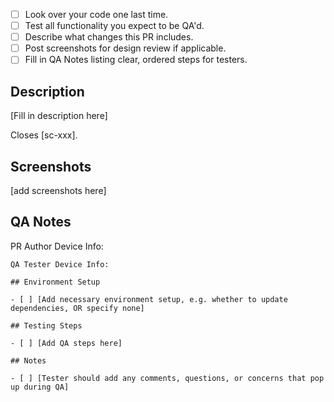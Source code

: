 - [ ] Look over your code one last time.
- [ ] Test all functionality you expect to be QA'd.
- [ ] Describe what changes this PR includes.
- [ ] Post screenshots for design review if applicable.
- [ ] Fill in QA Notes listing clear, ordered steps for testers.

## Description

[Fill in description here]

Closes [sc-xxx].

## Screenshots

[add screenshots here]

## QA Notes

PR Author Device Info:

```
QA Tester Device Info:

## Environment Setup

- [ ] [Add necessary environment setup, e.g. whether to update dependencies, OR specify none]

## Testing Steps

- [ ] [Add QA steps here]

## Notes

- [ ] [Tester should add any comments, questions, or concerns that pop up during QA]
```
